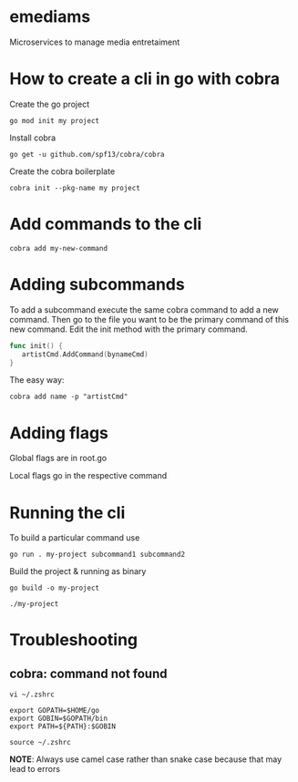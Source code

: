 # emediams
Microservices to manage media entretaiment

# How to create a cli in go with cobra

Create the go project 
```shell
go mod init my project
```

Install cobra
```shell
go get -u github.com/spf13/cobra/cobra
```

Create the cobra boilerplate

```shell
cobra init --pkg-name my project
```
# Add commands to the cli
```shell
cobra add my-new-command
```

# Adding subcommands

To add a subcommand execute the same cobra command to add a new command.
Then go to the file you want to be the primary command of this new command.
Edit the init method with the primary command. 

```go
func init() {
   artistCmd.AddCommand(bynameCmd)
}
```

The easy way:
```shell
cobra add name -p "artistCmd"
```

# Adding flags

Global flags are in root.go

Local flags go in the respective command


# Running the cli

To build a particular command use
```shell
go run . my-project subcommand1 subcommand2
```

Build the project & running as binary 
```shell
go build -o my-project
```

```shell
./my-project
```

# Troubleshooting

## cobra: command not found

```shell
vi ~/.zshrc
```

```shell
export GOPATH=$HOME/go
export GOBIN=$GOPATH/bin
export PATH=${PATH}:$GOBIN
```

```shell
source ~/.zshrc
```

**NOTE**: Always use camel case rather than snake case because that may lead to errors